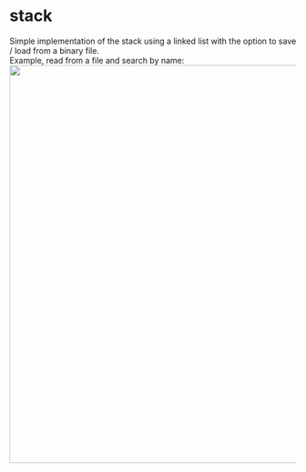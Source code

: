 # stack
Simple implementation of the stack using a linked list with the option to save / load from a binary file.<br />
Example, read from a file and search by name:<br/>
<img src="https://i.imgur.com/BREnK6o.png" width="550px" height="700px"/>
